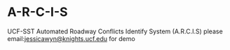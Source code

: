 # A-R-C-I-S
UCF-SST Automated Roadway Conflicts Identify System (A.R.C.I.S)
please email:jessicawyn@knights.ucf.edu for demo
